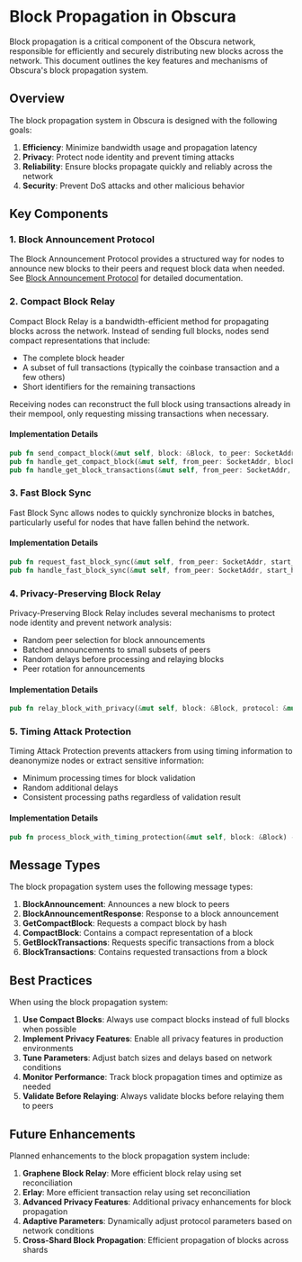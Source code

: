 # Block Propagation in Obscura

Block propagation is a critical component of the Obscura network, responsible for efficiently and securely distributing new blocks across the network. This document outlines the key features and mechanisms of Obscura's block propagation system.

## Overview

The block propagation system in Obscura is designed with the following goals:

1. **Efficiency**: Minimize bandwidth usage and propagation latency
2. **Privacy**: Protect node identity and prevent timing attacks
3. **Reliability**: Ensure blocks propagate quickly and reliably across the network
4. **Security**: Prevent DoS attacks and other malicious behavior

## Key Components

### 1. Block Announcement Protocol

The Block Announcement Protocol provides a structured way for nodes to announce new blocks to their peers and request block data when needed. See [Block Announcement Protocol](block_announcement_protocol.md) for detailed documentation.

### 2. Compact Block Relay

Compact Block Relay is a bandwidth-efficient method for propagating blocks across the network. Instead of sending full blocks, nodes send compact representations that include:

- The complete block header
- A subset of full transactions (typically the coinbase transaction and a few others)
- Short identifiers for the remaining transactions

Receiving nodes can reconstruct the full block using transactions already in their mempool, only requesting missing transactions when necessary.

#### Implementation Details

```rust
pub fn send_compact_block(&mut self, block: &Block, to_peer: SocketAddr) -> Result<(), std::io::Error>
pub fn handle_get_compact_block(&mut self, from_peer: SocketAddr, block_hash: [u8; 32]) -> Result<(), std::io::Error>
pub fn handle_get_block_transactions(&mut self, from_peer: SocketAddr, block_hash: [u8; 32], indexes: Vec<u32>) -> Result<(), std::io::Error>
```

### 3. Fast Block Sync

Fast Block Sync allows nodes to quickly synchronize blocks in batches, particularly useful for nodes that have fallen behind the network.

#### Implementation Details

```rust
pub fn request_fast_block_sync(&mut self, from_peer: SocketAddr, start_height: u64, end_height: u64) -> Result<(), std::io::Error>
pub fn handle_fast_block_sync(&mut self, from_peer: SocketAddr, start_height: u64, end_height: u64) -> Result<(), std::io::Error>
```

### 4. Privacy-Preserving Block Relay

Privacy-Preserving Block Relay includes several mechanisms to protect node identity and prevent network analysis:

- Random peer selection for block announcements
- Batched announcements to small subsets of peers
- Random delays before processing and relaying blocks
- Peer rotation for announcements

#### Implementation Details

```rust
pub fn relay_block_with_privacy(&mut self, block: &Block, protocol: &mut BlockAnnouncementProtocol) -> Result<(), std::io::Error>
```

### 5. Timing Attack Protection

Timing Attack Protection prevents attackers from using timing information to deanonymize nodes or extract sensitive information:

- Minimum processing times for block validation
- Random additional delays
- Consistent processing paths regardless of validation result

#### Implementation Details

```rust
pub fn process_block_with_timing_protection(&mut self, block: &Block) -> Result<(), std::io::Error>
```

## Message Types

The block propagation system uses the following message types:

1. **BlockAnnouncement**: Announces a new block to peers
2. **BlockAnnouncementResponse**: Response to a block announcement
3. **GetCompactBlock**: Requests a compact block by hash
4. **CompactBlock**: Contains a compact representation of a block
5. **GetBlockTransactions**: Requests specific transactions from a block
6. **BlockTransactions**: Contains requested transactions from a block

## Best Practices

When using the block propagation system:

1. **Use Compact Blocks**: Always use compact blocks instead of full blocks when possible
2. **Implement Privacy Features**: Enable all privacy features in production environments
3. **Tune Parameters**: Adjust batch sizes and delays based on network conditions
4. **Monitor Performance**: Track block propagation times and optimize as needed
5. **Validate Before Relaying**: Always validate blocks before relaying them to peers

## Future Enhancements

Planned enhancements to the block propagation system include:

1. **Graphene Block Relay**: More efficient block relay using set reconciliation
2. **Erlay**: More efficient transaction relay using set reconciliation
3. **Advanced Privacy Features**: Additional privacy enhancements for block propagation
4. **Adaptive Parameters**: Dynamically adjust protocol parameters based on network conditions
5. **Cross-Shard Block Propagation**: Efficient propagation of blocks across shards 